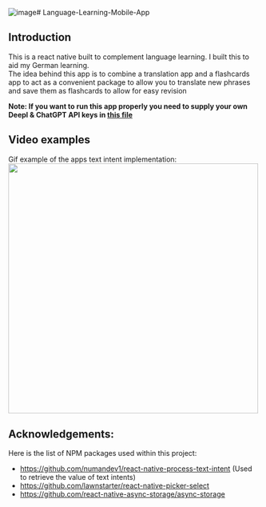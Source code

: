 ![image](https://github.com/user-attachments/assets/d63a4648-5145-4c93-9b4a-a47227e601ef)# Language-Learning-Mobile-App
## Introduction
This is a react native built to complement language learning. I built this to aid my German learning.<br>
The idea behind this app is to combine a translation app and a flashcards app to act as a convenient package to allow you to translate new phrases and save them as flashcards to allow for easy revision

<b>Note: If you want to run this app properly you need to supply your own Deepl & ChatGPT API keys in [this file](https://github.com/Dropmajor/Language-Learning-Mobile-App/blob/main/Flashcard-App/components/APIDataHandler.js)</b>
## Video examples
Gif example of the apps text intent implementation:<br/>
<img src="/Examples/TextIntentExample.gif" height="500">

## Acknowledgements:
Here is the list of NPM packages used within this project:
 - https://github.com/numandev1/react-native-process-text-intent (Used to retrieve the value of text intents)
 - https://github.com/lawnstarter/react-native-picker-select
 - https://github.com/react-native-async-storage/async-storage
